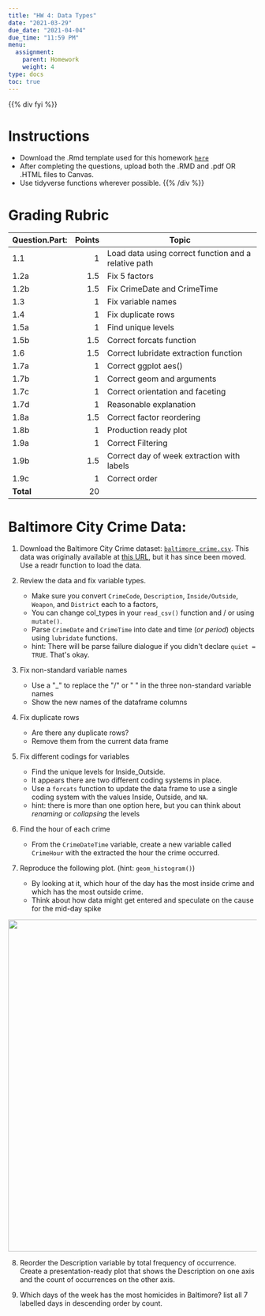 ```yaml
---
title: "HW 4: Data Types"
date: "2021-03-29"
due_date: "2021-04-04"
due_time: "11:59 PM"
menu:
  assignment:
    parent: Homework
    weight: 4
type: docs
toc: true
---
```


{{% div fyi %}}
# Instructions 
- Download the .Rmd template used for this homework [<i class="fas fa-file-code"></i> `here`](/homework/04-hw.Rmd)
- After completing the questions, upload both the .RMD and .pdf OR .HTML files to Canvas.
- Use tidyverse functions wherever possible. 
{{% /div %}}



# Grading Rubric
|Question.Part:|Points|Topic|
|---|--:|-------------|
|1.1|1|Load data using correct function and a relative path|
|1.2a|1.5|Fix 5 factors|
|1.2b|1.5|Fix CrimeDate and CrimeTime|
|1.3|1|Fix variable names|
|1.4|1|Fix duplicate rows|
|1.5a|1|Find unique levels|
|1.5b|1.5|Correct forcats function|
|1.6|1.5|Correct lubridate extraction function|
|1.7a|1|Correct ggplot aes()|
|1.7b|1|Correct  geom and arguments|
|1.7c|1|Correct orientation and faceting|
|1.7d|1|Reasonable explanation|
|1.8a|1.5|Correct factor reordering|
|1.8b|1|Production ready plot|
|1.9a|1|Correct Filtering|
|1.9b|1.5|Correct day of week extraction with labels|
|1.9c|1|Correct order|
|**Total**|20| |

# Baltimore City Crime Data:
1. Download the Baltimore City Crime dataset: [<i class="fas fa-file-csv"></i> `baltimore_crime.csv`](/data/baltimore_crime.csv). This data was originally available at [this URL](https://data.baltimorecity.gov/Public-Safety/BPD-Part-1-Victim-Based-Crime-Data/wsfq-mvij), but it has since been moved. Use a readr function to load the data.


2. Review the data and fix variable types. 
    - Make sure you convert `CrimeCode`, `Description`, `Inside/Outside`, `Weapon`, and  `District` each to a factors, 
    - You can change col_types in your `read_csv()` function and / or using `mutate()`.
    - Parse `CrimeDate` and `CrimeTime` into date and time (_or period_) objects using `lubridate` functions.
    - hint: There will be parse failure dialogue if you didn't declare `quiet = TRUE`. That's okay. 



3. Fix non-standard variable names
    - Use a "_" to replace the "/" or " " in the three non-standard variable names
    - Show the new names of the dataframe columns



4. Fix duplicate rows
    - Are there any duplicate rows? 
    - Remove them from the current data frame


5. Fix different codings for variables
    - Find the unique levels for Inside_Outside.
    - It appears there are two different coding systems in place. 
    - Use a `forcats` function to update the data frame to use a single coding system with the values Inside, Outside, and `NA`.
    - hint: there is more than one option here, but you can think about _renaming_ or _collapsing_ the levels



6. Find the hour of each crime
    - From the `CrimeDateTime` variable, create a new variable called `CrimeHour` with the extracted the hour the crime occurred. 



7. Reproduce the following plot. (hint: `geom_histogram()`)
    - By looking at it, which hour of the day has the most inside crime and which has the most outside crime.
    - Think about how data might get entered and speculate on the cause for the mid-day spike
<img src="/assignment/04-hw_files/figure-html/q7-1.png" width="672" />

8. Reorder the Description variable by total frequency of occurrence. Create a presentation-ready plot that shows the Description on one axis and the count of occurrences on the other axis. 



9. Which days of the week has the most homicides in Baltimore? list all 7 labelled days in descending order by count. 

